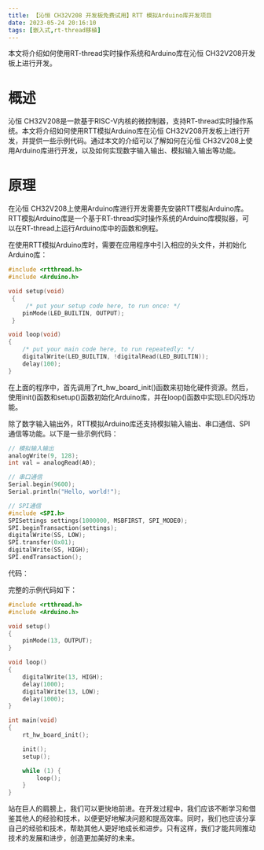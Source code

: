 ```yaml
---
title: 【沁恒 CH32V208 开发板免费试用】RTT 模拟Arduino库开发项目
date: 2023-05-24 20:16:10
tags: [嵌入式,rt-thread移植]
---
```



本文将介绍如何使用RT-thread实时操作系统和Arduino库在沁恒 CH32V208开发板上进行开发。

# 概述

沁恒 CH32V208是一款基于RISC-V内核的微控制器，支持RT-thread实时操作系统。本文将介绍如何使用RTT模拟Arduino库在沁恒 CH32V208开发板上进行开发，并提供一些示例代码。通过本文的介绍可以了解如何在沁恒 CH32V208上使用Arduino库进行开发，以及如何实现数字输入输出、模拟输入输出等功能。

# 原理

在沁恒 CH32V208上使用Arduino库进行开发需要先安装RTT模拟Arduino库。RTT模拟Arduino库是一个基于RT-thread实时操作系统的Arduino库模拟器，可以在RT-thread上运行Arduino库中的函数和例程。

在使用RTT模拟Arduino库时，需要在应用程序中引入相应的头文件，并初始化Arduino库：

```C
#include <rtthread.h>
#include <Arduino.h>

void setup(void)
 {
     /* put your setup code here, to run once: */
    pinMode(LED_BUILTIN, OUTPUT);
 }

void loop(void)
{
    /* put your main code here, to run repeatedly: */
    digitalWrite(LED_BUILTIN, !digitalRead(LED_BUILTIN));
    delay(100);
}

```

在上面的程序中，首先调用了rt_hw_board_init()函数来初始化硬件资源。然后，使用init()函数和setup()函数初始化Arduino库，并在loop()函数中实现LED闪烁功能。

除了数字输入输出外，RTT模拟Arduino库还支持模拟输入输出、串口通信、SPI通信等功能。以下是一些示例代码：

```C
// 模拟输入输出
analogWrite(9, 128);
int val = analogRead(A0);

// 串口通信
Serial.begin(9600);
Serial.println("Hello, world!");

// SPI通信
#include <SPI.h>
SPISettings settings(1000000, MSBFIRST, SPI_MODE0);
SPI.beginTransaction(settings);
digitalWrite(SS, LOW);
SPI.transfer(0x01);
digitalWrite(SS, HIGH);
SPI.endTransaction();
```

代码：

完整的示例代码如下：

```C
#include <rtthread.h>
#include <Arduino.h>

void setup()
{
    pinMode(13, OUTPUT);
}

void loop()
{
    digitalWrite(13, HIGH);
    delay(1000);
    digitalWrite(13, LOW);
    delay(1000);
}

int main(void)
{
    rt_hw_board_init();

    init();
    setup();

    while (1) {
        loop();
    }
}
```

站在巨人的肩膀上，我们可以更快地前进。在开发过程中，我们应该不断学习和借鉴其他人的经验和技术，以便更好地解决问题和提高效率。同时，我们也应该分享自己的经验和技术，帮助其他人更好地成长和进步。只有这样，我们才能共同推动技术的发展和进步，创造更加美好的未来。
